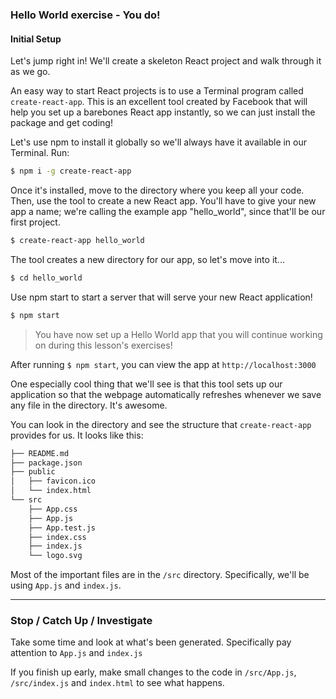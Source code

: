 ### Hello World exercise - You do!
#### Initial Setup

Let's jump right in! We'll create a skeleton React project and walk through it as we go.

An easy way to start React projects is to use a Terminal program called `create-react-app`. This is an excellent tool created by Facebook that will help you set up a barebones React app instantly, so we can just install the package and get coding!

Let's use npm to install it globally so we'll always have it available in our Terminal. Run:

```sh
$ npm i -g create-react-app
```

Once it's installed, move to the directory where you keep all your code.  Then, use the tool to create a new React app. You'll have to give your new app a name; we're calling the example app "hello_world", since that'll be our first project.


```sh
$ create-react-app hello_world
```

The tool creates a new directory for our app, so let's move into it...

```sh
$ cd hello_world
```

Use npm start to start a server that will serve your new React application!

```sh
$ npm start
```

> You have now set up a Hello World app that you will continue working on during this lesson's exercises!

After running `$ npm start`, you can view the app at `http://localhost:3000`

One especially cool thing that we'll see is that this tool sets up our application so that the webpage automatically refreshes whenever we save any file in the directory. It's awesome.


You can look in the directory and see the structure that `create-react-app` provides for us. It looks like this:

```sh
├── README.md
├── package.json
├── public
│   ├── favicon.ico
│   └── index.html
└── src
    ├── App.css
    ├── App.js
    ├── App.test.js
    ├── index.css
    ├── index.js
    └── logo.svg
```

Most of the important files are in the `/src` directory. Specifically, we'll be using `App.js` and `index.js`.

---

### Stop / Catch Up / Investigate

Take some time and look at what's been generated. Specifically pay attention to `App.js` and `index.js`

If you finish up early, make small changes to the code in `/src/App.js`, `/src/index.js` and `index.html` to see what happens.
